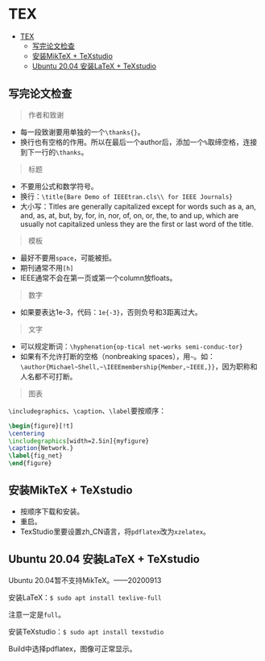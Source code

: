 # TEX

- [TEX](#tex)
  - [写完论文检查](#写完论文检查)
  - [安装MikTeX + TeXstudio](#安装miktex--texstudio)
  - [Ubuntu 20.04 安装LaTeX + TeXstudio](#ubuntu-2004-安装latex--texstudio)

## 写完论文检查

> 作者和致谢

- 每一段致谢要用单独的一个`\thanks{}`。
- 换行也有空格的作用。所以在最后一个author后，添加一个`%`取缔空格，连接到下一行的`\thanks`。

> 标题

- 不要用公式和数学符号。
- 换行：`\title{Bare Demo of IEEEtran.cls\\ for IEEE Journals}`
- 大小写：Titles are generally capitalized except for words such as a, an, and, as, at, but, by, for, in, nor, of, on, or, the, to and up, which are usually not capitalized unless they are the first or last word of the title.

> 模板

- 最好不要用`space`，可能被拒。
- 期刊通常不用`[h]`
- IEEE通常不会在第一页或第一个column放floats。

> 数字

- 如果要表达1e-3，代码：`1e{-3}`，否则负号和3距离过大。

> 文字

- 可以规定断词：`\hyphenation{op-tical net-works semi-conduc-tor}`
- 如果有不允许打断的空格（nonbreaking spaces），用`~`。如：`\author{Michael~Shell,~\IEEEmembership{Member,~IEEE,}}`，因为职称和人名都不可打断。

> 图表

`\includegraphics`、`\caption`、`\label`要按顺序：

```tex
\begin{figure}[!t]
\centering
\includegraphics[width=2.5in]{myfigure}
\caption{Network.}
\label{fig_net}
\end{figure}
```

## 安装MikTeX + TeXstudio

- 按顺序下载和安装。
- 重启。
- TexStudio里要设置zh_CN语言，将`pdflatex`改为`xzelatex`。

## Ubuntu 20.04 安装LaTeX + TeXstudio

Ubuntu 20.04暂不支持MikTeX。——20200913

安装LaTeX：`$ sudo apt install texlive-full`

注意一定是`full`。

安装TeXstudio：`$ sudo apt install texstudio`

Build中选择pdflatex，图像可正常显示。
